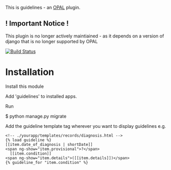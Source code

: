 This is guidelines - an [OPAL](https://github.com/openhealthcare/opal) plugin.


## ! Important Notice !

This plugin is no longer actively maintiained - as it depends on a version of django that is no longer supported by OPAL

[![Build
Status](https://travis-ci.org/openhealthcare/opal-guidelines.png?branch=v0.4.0)](https://travis-ci.org/openhealthcare/opal-guidelines)

# Installation

Install this module

Add 'guidelines' to installed apps.

Run

   $ python manage.py migrate

Add the guideline template tag wherever you want to display guidelines e.g.

    <!-- ./yourapp/templates/records/diagnosis.html -->
    {% load guideline %}
    [[item.date_of_diagnosis | shortDate]]
    <span ng-show="item.provisional">?</span>
      [[item.condition]]
    <span ng-show="item.details">([[item.details]])</span>
    {% guideline_for "item.condition" %}
